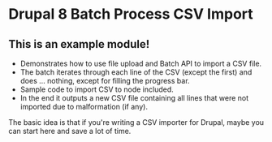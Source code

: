 # Drupal 8 Batch Process CSV Import

## This is an example module!

- Demonstrates how to use file upload and Batch API to
import a CSV file.
- The batch iterates through each line of the CSV (except the first) and does
 ... nothing, except for filling the progress bar.
- Sample code to import CSV to node included.
- In the end it outputs a new CSV file containing all lines that were not
imported due to malformation (if any).

The basic idea is that if you're writing a CSV importer for Drupal,
maybe you can start here and save a lot of time.